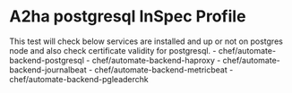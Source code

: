 # A2ha postgresql InSpec Profile

This test will check below services are installed and up or not on postgres node and also check certificate validity for postgresql.
    - chef/automate-backend-postgresql
    - chef/automate-backend-haproxy
    - chef/automate-backend-journalbeat
    - chef/automate-backend-metricbeat
    - chef/automate-backend-pgleaderchk